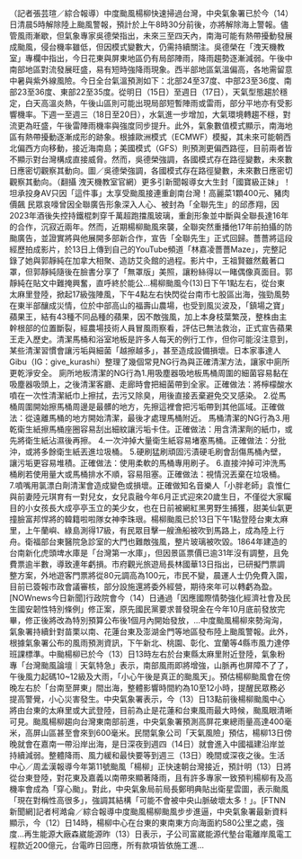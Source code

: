 （記者張芸瑄／綜合報導）中度颱風楊柳快速掃過台灣，中央氣象署已於今（14）日清晨5時解除陸上颱風警報，預計於上午8時30分前後，亦將解除海上警報。儘管風雨漸歇，但氣象專家吳德榮指出，未來三至四天內，南海可能有熱帶擾動發展成颱風，侵台機率雖低，但因模式變數大，仍需持續關注。吳德榮在「洩天機教室」專欄中指出，今日花東與屏東地區仍有局部陣雨，降雨趨勢逐漸減弱。午後中南部地區對流發展旺盛，易有短時強降雨現象。西半部地區氣溫偏高，各地需留意中暑與紫外線風險。今日全台氣溫預測如下：北部24至37度、中部23至36度、南部23至36度、東部22至35度。從明日（15日）至週日（17日），天氣型態趨於穩定，白天高溫炎熱，午後山區則可能出現局部短暫陣雨或雷雨，部分平地亦有受影響機率。下週一至週三（18日至20日），水氣進一步增加，大氣環境轉趨不穩，對流更為旺盛，午後雷陣雨機率與強度同步提升。此外，氣象數值模式顯示，南海地區有熱帶擾動逐漸成形的跡象。根據歐洲模式（ECMWF）模擬，其未來可能朝西北偏西方向移動，接近海南島；美國模式（GFS）則預測更偏西路徑，目前兩者皆不顯示對台灣構成直接威脅。然而，吳德榮強調，各國模式存在路徑變數，未來數日應密切觀察其動向。圖／吳德榮強調，各國模式存在路徑變數，未來數日應密切觀察其動向。（翻攝 洩天機教室官網）更多引新聞報導女大生封「國寶級正妹」！坦承投身AV只因「這件事」太享受颱風接連重創南台灣！高麗菜1顆400元、豬肉價飆 民眾哀嚎曾因全聯廣告形象深入人心、被封為「全聯先生」的邱彥翔，因2023年酒後失控持鐵棍刺穿千萬超跑擋風玻璃，重創形象並中斷與全聯長達16年的合作，沉寂近兩年。然而，近期楊柳颱風來襲，全聯突然重播他17年前拍攝的防颱廣告，並證實將與他展開多部新合作，宣告「全聯先生」正式回歸。薔薔將這段經歷拍成影片，於13日上傳到自己的YouTube頻道「林嘉凌薔薔Maze」，完整記錄了她與郭靜純在加拿大相聚、造訪艾灸館的過程。影片中，王祖賢雖然戴著口罩，但郭靜純隨後在臉書分享了「無罩版」美照，讓粉絲得以一睹偶像真面目。郭靜純在貼文中難掩興奮，直呼終於能公...楊柳颱風今(13)日下午1點左右，從台東太麻里登陸，掀起17級強陣風，下午4點左右快閃從台南市七股區出海，強勁風勢在東半部釀成災情，位於中部高山的福壽山農場，也受到風災波及，「鎮場之寶」蘋果王，結有43種不同品種的蘋果，因不敵強風，加上本身枝葉繁茂，整株由主幹根部的位置斷裂，經農場技術人員冒風雨察看，評估已無法救治，正式宣告蘋果王走入歷史。清潔馬桶和浴室地板是許多人每天的例行工作，但你可能沒注意到，某些清潔習慣會讓污垢與細菌「越擦越多」，甚至造成設備損壞。日本家事達人Gibu（IG：give_kurashi）整理了幾個常見NG行為與正確清潔方法，讓家中廁所更乾淨安全。 廁所地板清潔的NG行為1.用吸塵器吸地板馬桶周圍的細菌容易黏在吸塵器吸頭上，之後清潔客廳、走廊時會把細菌帶到全家。正確做法：將檸檬酸水噴在一次性清潔紙巾上擦拭，去污又除臭，用後直接丟棄避免交叉感染。 2.從馬桶周圍開始擦馬桶周邊是最髒的地方，先擦這裡會把污垢帶到其他區域。正確做法：從遠離馬桶的地方開始清潔，最後才處理馬桶附近。 馬桶清潔的NG行為3.用乾衛生紙擦馬桶座圈容易刮出細紋讓污垢卡住。正確做法：用含清潔劑的紙巾，或先將衛生紙沾濕後再擦。 4.一次沖掉大量衛生紙容易堵塞馬桶。正確做法：分批沖，或將多餘衛生紙丟進垃圾桶。 5.硬刷猛刷頑固污漬硬毛刷會刮傷馬桶內壁，讓污垢更容易堆積。正確做法：使用柔軟的馬桶專用刷子。 6.直接沖掉可沖洗馬桶刷若使用量大或馬桶排水不順，容易阻塞。正確做法：視情況丟棄在垃圾桶。 7.噴嘴用氯漂白劑清潔會造成變色或損壞。正確做知名音樂人「小胖老師」袁惟仁與前妻陸元琪育有一對兒女，女兒袁融今年6月正式迎來20歲生日，不僅從大家矚目的小女孩長大成亭亭玉立的美少女，也在日前被網紅黑男野生捕獲，甜美仙氣更撞臉富邦悍將的韓籍啦啦隊女神李珠珢。楊柳颱風已於13日下午1點登陸台東太麻里，上午蘭嶼、綠島測得17級，有民眾目擊一艘漁船被吹到馬路上，成為陸上行舟。衛福部台東醫院急診室的大門也難敵強風，整片玻璃被吹毀。1864年建造的台南新化虎頭埤水庫是「台灣第一水庫」，但因景區票價已逾31年沒有調整，且免費票逾半數，導致連年虧損。市府觀光旅遊局長林國華13日指出，已研擬門票調整方案，外地遊客門票將從80元調高為100元，市民不變，晨運人士仍免費入園，目前已簽報市政會議審核，部分設施還將委外經營，期待來年可以轉虧為盈。[NOWnews今日新聞]行政院會今（14）日通過「因應國際情勢強化經濟社會及民生國安韌性特別條例」修正案，原先國民黨要求普發現金在今年10月底前發放完畢，修正後將改為特別預算公布後1個月內開始發放，...中度颱風楊柳來勢洶洶，氣象署持續針對苗栗以南、花蓮台東及澎湖金門等地區發布陸上颱風警報。此外，根據氣象署公布的風雨預測資訊，下午新北、桃園、彰化、宜蘭等4縣市風力達停班課標準。中颱楊柳已於今（13）日13時左右於台東縣太麻里附近登陸，氣象粉專「台灣颱風論壇｜天氣特急」表示，南部風雨即將增強，山脈再也屏障不了了，午後風力起碼10~12級及大雨，「小心午後是真正的颱風天」。預估楊柳颱風會在傍晚左右於「台南至屏東」間出海，整體影響時間約為10至12小時，提醒民眾務必提高警覺，小心災害發生。中央氣象署表示，今（13）日13點前後楊柳颱風中心將由台東的太麻里或大武登陸，目前為止是花蓮和台東風雨最大時候，颱風眼清晰可見。颱風楊柳趨向台灣東南部前進，中央氣象署預測高屏花東總雨量高達400毫米，高屏山區甚至會來到600毫米。民間氣象公司「天氣風險」預估，楊柳13日傍晚就會在嘉南一帶沿岸出海，是日深夜到週四（14日）就會進入中國福建沿岸並持續減弱。整體降雨、風力緩和最快要等到週三（13日）晚間或深夜之後。生活中心／周孟漢報導今年第11號颱風「楊柳」正快速朝台灣接近，預計明（13）日將從台東登陸，對花東及嘉義以南帶來顯著降雨，且有許多專家一致預判楊柳有及高機率會成為「穿心颱」。對此，中央氣象局前局長鄭明典貼出衛星雲圖，表示颱風「現在對稱性高很多」，強調其結構「可能不會被中央山脈破壞太多！」。[FTNN新聞網]記者柯澔侖／綜合報導中度颱風楊柳颱風步步進逼，中央氣象署最新資料顯示，今（12）日14時，楊柳中心在台東的東南東方向海面約580公里之處，強度...再生能源大廠森崴能源昨（13）日表示，子公司富崴能源代墊台電離岸風電工程款近200億元，台電昨日回應，所有款項皆依施工進...